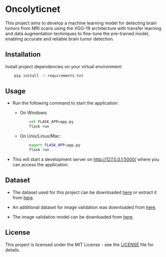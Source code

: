# Oncolyticnet

This project aims to develop a machine learning model for detecting brain tumors from MRI scans using the VGG-19 architecture with transfer learning and data augmentation techniques to fine-tune the pre-trained model, enabling accurate and reliable brain tumor detection.

## Installation

Install project dependencies on your virtual environment:

```sh
    pip install -r requirements.txt
```

## Usage

- Run the following command to start the application:

  - On Windows:

    ```sh
        set FLASK_APP=app.py
        flask run
    ```

  - On Unix/Linux/Mac:

    ```sh
        export FLASK_APP=app.py
        flask run
    ```

- This will start a development server on http://127.0.0.1:5000/ where you can access the application.

## Dataset

- The dataset used for this project can be downloaded [here](https://www.kaggle.com/datasets/navoneel/brain-mri-images-for-brain-tumor-detection) or extract it from [here](dataset.zip).
  
- An additional dataset for image validation was downloaded from [here](https://www.kaggle.com/datasets/pankajkumar2002/random-image-sample-dataset?resource=download).
  
- The image validation model can be downloaded from [here](https://drive.google.com/drive/folders/1AJeFVIDUZvvbtH9iNxcm4PT5nBoyWEjL).

## License

This project is licensed under the MIT License - see the [LICENSE](LICENSE) file for details.
